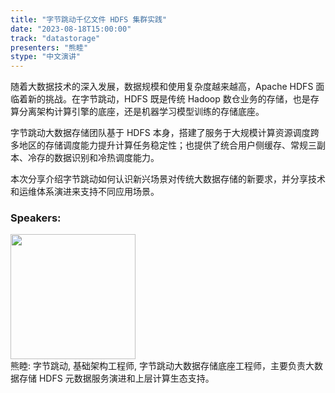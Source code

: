 ```yaml
---
title: "字节跳动千亿文件 HDFS 集群实践"
date: "2023-08-18T15:00:00" 
track: "datastorage"
presenters: "熊睦"
stype: "中文演讲"
---
```

随着大数据技术的深入发展，数据规模和使用复杂度越来越高，Apache HDFS 面临着新的挑战。在字节跳动，HDFS 既是传统 Hadoop 数仓业务的存储，也是存算分离架构计算引擎的底座，还是机器学习模型训练的存储底座。

字节跳动大数据存储团队基于 HDFS 本身，搭建了服务于大规模计算资源调度跨多地区的存储调度能力提升计算任务稳定性；也提供了统合用户侧缓存、常规三副本、冷存的数据识别和冷热调度能力。

本次分享介绍字节跳动如何认识新兴场景对传统大数据存储的新要求，并分享技术和运维体系演进来支持不同应用场景。
 ### Speakers: 
 <img src="https://img.bagevent.com/resource/20230614/1208402570.png" width="200" /><br>熊睦: 字节跳动, 基础架构工程师, 字节跳动大数据存储底座工程师，主要负责大数据存储 HDFS 元数据服务演进和上层计算生态支持。
 <br><br>